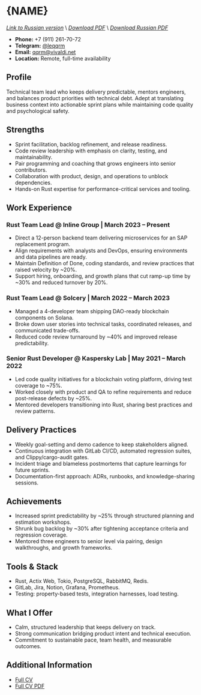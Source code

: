 # {NAME}
*[Link to Russian version](../ru/CV_TL_RU.MD)* \\
*[Download PDF](https://qqrm.github.io/CV/Belyakov_tl_en.pdf)* \\
*[Download Russian PDF](https://qqrm.github.io/CV/Belyakov_tl_ru.pdf)*

- **Phone:** +7 (911) 261-70-72
- **Telegram:** [@leqqrm](https://t.me/leqqrm)
- **Email:** [qqrm@vivaldi.net](mailto:qqrm@vivaldi.net)
- **Location:** Remote, full-time availability

## Profile
Technical team lead who keeps delivery predictable, mentors engineers, and balances product priorities with technical debt. Adept at translating business context into actionable sprint plans while maintaining code quality and psychological safety.

## Strengths
- Sprint facilitation, backlog refinement, and release readiness.
- Code review leadership with emphasis on clarity, testing, and maintainability.
- Pair programming and coaching that grows engineers into senior contributors.
- Collaboration with product, design, and operations to unblock dependencies.
- Hands-on Rust expertise for performance-critical services and tooling.

## Work Experience

### Rust Team Lead @ Inline Group | March 2023 – Present
- Direct a 12-person backend team delivering microservices for an SAP replacement program.
- Align requirements with analysts and DevOps, ensuring environments and data pipelines are ready.
- Maintain Definition of Done, coding standards, and review practices that raised velocity by ~20%.
- Support hiring, onboarding, and growth plans that cut ramp-up time by ~30% and reduced turnover by 20%.

### Rust Team Lead @ Solcery | March 2022 – March 2023
- Managed a 4-developer team shipping DAO-ready blockchain components on Solana.
- Broke down user stories into technical tasks, coordinated releases, and communicated trade-offs.
- Reduced code review turnaround by ~40% and improved release predictability.

### Senior Rust Developer @ Kaspersky Lab | May 2021 – March 2022
- Led code quality initiatives for a blockchain voting platform, driving test coverage to ~75%.
- Worked closely with product and QA to refine requirements and reduce post-release defects by ~25%.
- Mentored developers transitioning into Rust, sharing best practices and review patterns.

## Delivery Practices
- Weekly goal-setting and demo cadence to keep stakeholders aligned.
- Continuous integration with GitLab CI/CD, automated regression suites, and Clippy/cargo-audit gates.
- Incident triage and blameless postmortems that capture learnings for future sprints.
- Documentation-first approach: ADRs, runbooks, and knowledge-sharing sessions.

## Achievements
- Increased sprint predictability by ~25% through structured planning and estimation workshops.
- Shrunk bug backlog by ~30% after tightening acceptance criteria and regression coverage.
- Mentored three engineers to senior level via pairing, design walkthroughs, and growth frameworks.

## Tools & Stack
- Rust, Actix Web, Tokio, PostgreSQL, RabbitMQ, Redis.
- GitLab, Jira, Notion, Grafana, Prometheus.
- Testing: property-based tests, integration harnesses, load testing.

## What I Offer
- Calm, structured leadership that keeps delivery on track.
- Strong communication bridging product intent and technical execution.
- Commitment to sustainable pace, team health, and measurable outcomes.

## Additional Information
- [Full CV](https://qqrm.github.io/CV/)
- [Full CV PDF](https://qqrm.github.io/CV/Belyakov_en.pdf)
